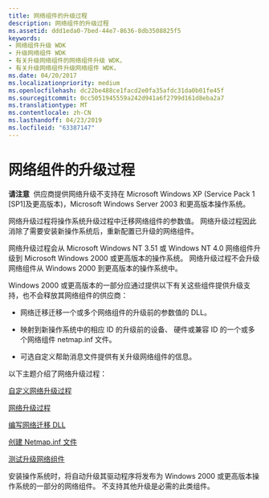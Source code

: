 ```yaml
---
title: 网络组件的升级过程
description: 网络组件的升级过程
ms.assetid: ddd1eda0-7bed-44e7-8636-8db3508825f5
keywords:
- 网络组件升级 WDK
- 升级网络组件 WDK
- 有关升级网络组件的网络组件升级 WDK，
- 有关升级网络组件升级网络组件 WDK，
ms.date: 04/20/2017
ms.localizationpriority: medium
ms.openlocfilehash: dc22be488ce1facd2e0fa35afdc31da0b01fe45f
ms.sourcegitcommit: 0cc5051945559a242d941a6f2799d161d8eba2a7
ms.translationtype: MT
ms.contentlocale: zh-CN
ms.lasthandoff: 04/23/2019
ms.locfileid: "63387147"
---
```

# <a name="process-for-upgrading-network-components"></a>网络组件的升级过程





**请注意**  供应商提供网络升级不支持在 Microsoft Windows XP (Service Pack 1 \[SP1\]及更高版本)，Microsoft Windows Server 2003 和更高版本操作系统。

 

网络升级过程将操作系统升级过程中迁移网络组件的参数值。 网络升级过程因此消除了需要安装新操作系统后，重新配置已升级的网络组件。

网络升级过程会从 Microsoft Windows NT 3.51 或 Windows NT 4.0 网络组件升级到 Microsoft Windows 2000 或更高版本的操作系统。 网络升级过程不会升级网络组件从 Windows 2000 到更高版本的操作系统中。

Windows 2000 或更高版本的一部分应通过提供以下有关这些组件提供升级支持，也不会释放其网络组件的供应商：

-   网络迁移迁移一个或多个网络组件的升级前的参数值的 DLL。

-   映射到新操作系统中的相应 ID 的升级前的设备、 硬件或兼容 ID 的一个或多个网络组件 netmap.inf 文件。

-   可选自定义帮助消息文件提供有关升级网络组件的信息。

以下主题介绍了网络升级过程：

[自定义网络升级过程](customizing-the-network-upgrade-process.md)

[网络升级过程](the-network-upgrade-process.md)

[编写网络迁移 DLL](writing-a-network-migration-dll.md)

[创建 Netmap.inf 文件](creating-a-netmap-inf-file.md)

[测试升级网络组件](testing-the-upgrade-of-network-components.md)

安装操作系统时，将自动升级其驱动程序将发布为 Windows 2000 或更高版本操作系统的一部分的网络组件。 不支持其他升级是必需的此类组件。

 

 





